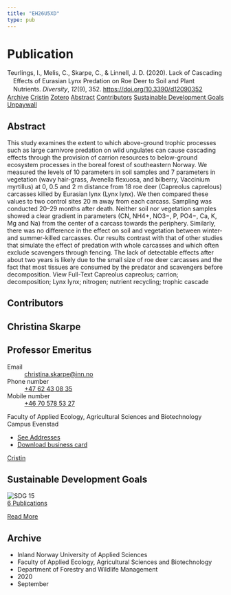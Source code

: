 ```yaml
---
title: "EH26U5XD"
type: pub
---
```

<h1>Publication</h1>
<article id="csl-bib-container-EH26U5XD" class="csl-bib-container">
  <div class="csl-bib-body" style="line-height: 1.35; padding-left: 1em; text-indent:-1em;">
  <div class="csl-entry">Teurlings, I., Melis, C., Skarpe, C., &amp; Linnell, J. D. (2020). Lack of Cascading Effects of Eurasian Lynx Predation on Roe Deer to Soil and Plant Nutrients. <i>Diversity</i>, <i>12</i>(9), 352. <a href="https://doi.org/10.3390/d12090352">https://doi.org/10.3390/d12090352</a></div>
</div>
  <div class="csl-bib-buttons">
    <a href="#taxonomy-article-EH26U5XD" class="csl-bib-button">Archive</a>
    <a href="https://app.cristin.no/results/show.jsf?id=1829889" alt="Cristin URL" class="csl-bib-button">Cristin</a>
    <a href="http://zotero.org/groups/5402882/items/EH26U5XD" alt="Zotero URL" class="csl-bib-button">Zotero</a>
    <a href="#abstract-article-EH26U5XD" class="csl-bib-button">Abstract</a>
    <a href="#contributors-article-EH26U5XD" class="csl-bib-button">Contributors</a>
    <a href="#sdg-article-EH26U5XD" class="csl-bib-button">Sustainable Development Goals</a>
    <a href="https://www.mdpi.com/1424-2818/12/9/352/pdf?version=1600153381" class="csl-bib-button">Unpaywall</a>
  </div>
  <div id="csl-bib-meta-container-EH26U5XD"></div>
</article>
<div id="csl-bib-meta-EH26U5XD" class="csl-bib-meta">
  <article id="abstract-article-EH26U5XD" class="abstract-article">
    <h1>Abstract</h1>
    This study examines the extent to which above-ground trophic processes such as large carnivore predation on wild ungulates can cause cascading effects through the provision of carrion resources to below-ground ecosystem processes in the boreal forest of southeastern Norway. We measured the levels of 10 parameters in soil samples and 7 parameters in vegetation (wavy hair-grass, Avenella flexuosa, and bilberry, Vaccinium myrtillus) at 0, 0.5 and 2 m distance from 18 roe deer (Capreolus caprelous) carcasses killed by Eurasian lynx (Lynx lynx). We then compared these values to two control sites 20 m away from each carcass. Sampling was conducted 20–29 months after death. Neither soil nor vegetation samples showed a clear gradient in parameters (CN, NH4+, NO3−, P, PO4−, Ca, K, Mg and Na) from the center of a carcass towards the periphery. Similarly, there was no difference in the effect on soil and vegetation between winter- and summer-killed carcasses. Our results contrast with that of other studies that simulate the effect of predation with whole carcasses and which often exclude scavengers through fencing. The lack of detectable effects after about two years is likely due to the small size of roe deer carcasses and the fact that most tissues are consumed by the predator and scavengers before decomposition. View Full-Text Capreolus capreolus; carrion; decomposition; Lynx lynx; nitrogen; nutrient recycling; trophic cascade
  </article>
  <article id="contributors-article-EH26U5XD" class="contributors-article">
    <h1>Contributors</h1>
    <div class="personas"> <div class="vrtx-hinn-person-card"> <div class="photo"> <i class="lar la-user-circle missing-person"></i> </div> <div class="info"> <hgroup><h1>Christina Skarpe</h1> <h2>Professor Emeritus</h2> </hgroup><dl> <dt>Email</dt> <dd> <a href="mailto:christina.skarpe@inn.no">christina.skarpe@inn.no</a> </dd> <dt>Phone number</dt> <dd><a href="tel:+4762430835"> +47 62 43 08 35 </a></dd> <dt>Mobile number</dt> <dd><a href="tel:+46705785327"> +46 70 578 53 27 </a></dd> </dl> <p> Faculty of Applied Ecology, Agricultural Sciences and Biotechnology<br> Campus Evenstad </p> <ul class="vrtx-hinn-links"> <li><a href="https://www.inn.no/english/find-an-employee/christina-skarpe.html#vrtx-hinn-addresses">See Addresses</a></li> <li><a href="https://www.inn.no/english/find-an-employee/christina-skarpe.html?vrtx=vcf">Download business card</a></li> </ul> </div> </div> <a href="https://app.cristin.no/persons/show.jsf?id=328270" alt="Cristin URL" class="personas-cristin">Cristin</a> </div>
  </article>
  <article id="sdg-article-EH26U5XD" class="sdg-article">
    <h1>Sustainable Development Goals</h1>
    <div class="sdg-container"><div id="sdg15" class="sdg"> <img src="{{< params subfolder >}}images/sdg/sdg15_en.png" class="image" alt="SDG 15"> <div class="sdg-overlay"> <a href="{{< params subfolder >}}en/archive/?sdg=15#archive" class="sdg-publication-count"><span>6</span> Publications</a> <p><a href="https://sdgs.un.org/goals/goal15" class="sdg-read-more">Read More</a></p> </div> </div></div>
  </article>
  <article id="taxonomy-article-EH26U5XD" class="taxonomy-article">
    <h1>Archive</h1>
    <ul>
      <li>Inland Norway University of Applied Sciences</li>
      <li>Faculty of Applied Ecology, Agricultural Sciences and Biotechnology</li>
      <li>Department of Forestry and Wildlife Management</li>
      <li>2020</li>
      <li>September</li>
    </ul>
  </article>
</div>
